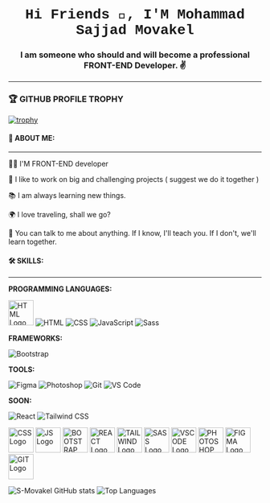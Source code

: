 ## <h1 align=" center" style="font-family: 'Courier New', monospace;">Hi Friends 👋, I'M Mohammad Sajjad Movakel</h1>

**<h3 align="center">I am someone who should and will become a professional FRONT-END Developer. ✌️</h3>**

------------------------------------------------------------------------------------------------------------------------------------


### 🏆 GITHUB PROFILE TROPHY
[![trophy](https://github-profile-trophy.vercel.app/?username=S-Movakel)](https://github.com/S-Movakel/github-profile-trophy)






#### 👨 ABOUT ME:
-----------------------------------------------------------------------------------------------------------------------------------------
👨‍💻 I'M FRONT-END developer

🚀 I like to work on big and challenging projects ( suggest we do it together )

📚 I am always learning new things.

🌍 I love traveling, shall we go?

📌 You can talk to me about anything. If I know, I'll teach you. If I don't, we'll learn together.


#### 🛠️ SKILLS:
-----------------------------------------------------------------------------------------------------------------------------------------
**PROGRAMMING LANGUAGES:**

<img src="https://upload.wikimedia.org/wikipedia/commons/6/61/HTML5_logo_and_wordmark.svg" alt="HTML Logo" width="50" height="50"> ![HTML](https://img.shields.io/badge/HTML-E34F26?style=for-the-badge&logo=html5&logoColor=white)
![CSS](https://img.shields.io/badge/CSS-1572B6?style=for-the-badge&logo=css3&logoColor=white)
![JavaScript](https://img.shields.io/badge/JavaScript-F7DF1E?style=for-the-badge&logo=javascript&logoColor=black)
![Sass](https://img.shields.io/badge/Sass-CC6699?style=for-the-badge&logo=sass&logoColor=white)

**FRAMEWORKS:**

![Bootstrap](https://img.shields.io/badge/Bootstrap-7952B3?style=for-the-badge&logo=bootstrap&logoColor=white)

**TOOLS:**

![Figma](https://img.shields.io/badge/Figma-F24E1E?style=for-the-badge&logo=figma&logoColor=white)
![Photoshop](https://img.shields.io/badge/Photoshop-31A8FF?style=for-the-badge&logo=adobe-photoshop&logoColor=white)
![Git](https://img.shields.io/badge/Git-F05032?style=for-the-badge&logo=git&logoColor=white)
![VS Code](https://img.shields.io/badge/VS_Code-007ACC?style=for-the-badge&logo=visual-studio-code&logoColor=white)

**SOON:**

![React](https://img.shields.io/badge/React-61DAFB?style=for-the-badge&logo=react&logoColor=black)
![Tailwind CSS](https://img.shields.io/badge/Tailwind_CSS-38B2AC?style=for-the-badge&logo=tailwind-css&logoColor=white)



<img src="https://upload.wikimedia.org/wikipedia/commons/d/d5/CSS3_logo_and_wordmark.svg" alt="CSS Logo" width="50" height="50">
<img src="https://upload.wikimedia.org/wikipedia/commons/9/99/Unofficial_JavaScript_logo_2.svg" alt="JS Logo" width="50" height="50">
<img src="https://upload.wikimedia.org/wikipedia/commons/b/b2/Bootstrap_logo.svg" alt="BOOTSTRAP Logo" width="50" height="50">
<img src="https://upload.wikimedia.org/wikipedia/commons/a/a7/React-icon.svg" alt="REACT Logo" width="50" height="50">
<img src="https://upload.wikimedia.org/wikipedia/commons/d/d5/Tailwind_CSS_Logo.svg" alt="TAILWIND Logo" width="50" height="50">
<img src="https://upload.wikimedia.org/wikipedia/commons/9/96/Sass_Logo_Color.svg" alt="SASS Logo" width="50" height="50">
<img src="https://upload.wikimedia.org/wikipedia/commons/9/9a/Visual_Studio_Code_1.35_icon.svg" alt="VSCODE Logo" width="50" height="50">
<img src="https://upload.wikimedia.org/wikipedia/commons/a/af/Adobe_Photoshop_CC_icon.svg" alt="PHOTOSHOP Logo" width="50" height="50">
<img src="https://upload.wikimedia.org/wikipedia/commons/3/33/Figma-logo.svg" alt="FIGMA Logo" width="50" height="50">
<img src="https://upload.wikimedia.org/wikipedia/commons/e/e0/Git-logo.svg" alt="GIT Logo" width="50" height="50">







![S-Movakel GitHub stats](https://github-readme-stats.vercel.app/api?username=S-Movakel&show_icons=true&theme=transparent)
![Top Languages](https://github-readme-stats.vercel.app/api/top-langs/?username=S-Movakel&layout=compact&theme=transparent)
<!--
**S-Movakel/S-Movakel** is a ✨ _special_ ✨ repository because its `README.md` (this file) appears on your GitHub profile.

Here are some ideas to get you started:

- 🔭 I’m currently working on ...
- 🌱 I’m currently learning ...
- 👯 I’m looking to collaborate on ...
- 🤔 I’m looking for help with ...
- 💬 Ask me about ...
- 📫 How to reach me: ...
- 😄 Pronouns: ...
- ⚡ Fun fact: ...
-->
